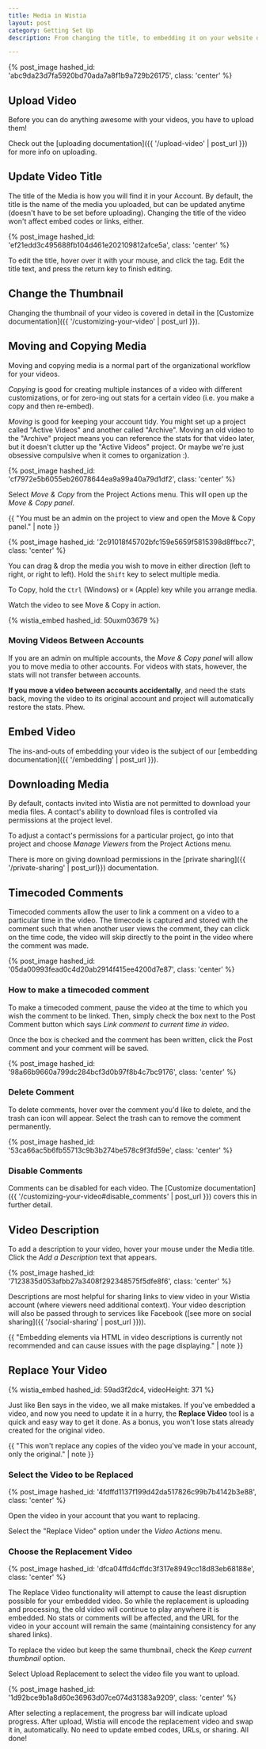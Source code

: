 ```yaml
---
title: Media in Wistia
layout: post
category: Getting Set Up
description: From changing the title, to embedding it on your website or blog, learn all the functionality for uploaded media here.

---
```


{% post_image hashed_id: 'abc9da23d7fa5920bd70ada7a8f1b9a729b26175', class: 'center' %}

## Upload Video

Before you can do anything awesome with your videos, you have to upload them! 

Check out the [uploading documentation]({{ '/upload-video' | post_url }}) for
more info on uploading.

## Update Video Title

The title of the Media is how you will find it in your Account.  By default,
the title is the name of the media you uploaded, but can be updated anytime 
(doesn't have to be set before uploading). Changing the title of the video won't
affect embed codes or links, either.

{% post_image hashed_id: 'ef21edd3c495688fb104d461e202109812afce5a', class: 'center' %}

To edit the title, hover over it with your mouse, and click the 
<span class="edit_tag"></span> tag. Edit the title text, and press the 
<span class="code">return</span> key to finish editing.

## Change the Thumbnail

Changing the thumbnail of your video is covered in detail in the [Customize documentation]({{ '/customizing-your-video' | post_url }}).

## Moving and Copying Media

Moving and copying media is a normal part of the organizational workflow for
your videos.

*Copying* is good for creating multiple instances of a video with different
customizations, or for zero-ing out stats for a certain video (i.e. you make a
copy and then re-embed).

*Moving* is good for keeping your account tidy. You might set up a project
called "Active Videos" and another called "Archive". Moving an old video to the
"Archive" project means you can reference the stats for that video later, but
it doesn't clutter up the "Active Videos" project. Or maybe we're just
obsessive compulsive when it comes to organization :).

{% post_image hashed_id: 'cf7972e5b6055eb26078644ea9a99a40a79d1df2', class: 'center' %}

Select *Move & Copy* from the <span class="action_menu">Project Actions</span>
menu. This will open up the *Move & Copy panel*.

{{ "You must be an admin on the project to view and open the Move & Copy panel." | note }}

{% post_image hashed_id: '2c91018f45702bfc159e5659f5815398d8ffbcc7', class: 'center' %}

You can drag & drop the media you wish to move in either direction (left to
right, or right to left). Hold the `Shift` key to select multiple media.

To Copy, hold the `Ctrl` (Windows) or `⌘` (Apple) key while you arrange media.

Watch the video to see Move & Copy in action.

{% wistia_embed hashed_id: 50uxm03679 %}

### Moving Videos Between Accounts

If you are an admin on multiple accounts, the *Move & Copy panel* will allow
you to move media to other accounts. For videos with stats, however, the stats
will not transfer between accounts.

**If you move a video between accounts accidentally**, and need the stats back,
moving the video to its original account and project will automatically
restore the stats. Phew.

## Embed Video

The ins-and-outs of embedding your video is the subject of our 
[embedding documentation]({{ '/embedding' | post_url }}).

## Downloading Media 

By default, contacts invited into Wistia are not permitted to download your
media files. A contact's ability to download files is controlled via 
permissions at the project level. 

To adjust a contact's permissions for a particular project, go into that 
project and choose *Manage Viewers* from the
<span class="action_menu">Project Actions</span> menu.

There is more on giving download permissions in the [private sharing]({{ '/private-sharing' | post_url}})
documentation.

## Timecoded Comments

Timecoded comments allow the user to link a comment on a video to a particular 
time in the video.  The timecode is captured and stored with the comment such 
that when another user views the comment, they can click on the time code, the 
video will skip directly to the point in the video where the comment was made.

{% post_image hashed_id: '05da00993fead0c4d20ab2914f415ee4200d7e87', class: 'center' %}

### How to make a timecoded comment

To make a timecoded comment, pause the video at the time to which you wish the 
comment to be linked.  Then, simply check the box next to the Post Comment button 
which says *Link comment to current time in video*.

Once the box is checked and the comment has been written, click the 
<span class="faux_button">Post comment</span> and your comment will be saved.

{% post_image hashed_id: '98a66b9660a799dc284bcf3d0b97f8b4c7bc9176', class: 'center' %}

### Delete Comment

To delete comments, hover over the comment you'd like to delete, and the trash
can icon will appear. Select the trash can to remove the comment permanently.

{% post_image hashed_id: '53ca66ac5b6fb55713c9b3b274be578c9f3fd59e', class: 'center' %}

### Disable Comments

Comments can be disabled for each video. The [Customize documentation]({{ '/customizing-your-video#disable_comments' | post_url }}) 
covers this in further detail.

## Video Description

To add a description to your video, hover your mouse under the Media title.
Click the *Add a Description* text that appears.

{% post_image hashed_id: '7123835d053afbb27a3408f292348575f5dfe8f6', class: 'center' %}

Descriptions are most helpful for sharing links to view video in your Wistia
account (where viewers need additional context). Your video description will
also be passed through to services like Facebook ([see more on social sharing]({{ '/social-sharing' | post_url }})).

{{ "Embedding elements via HTML in video descriptions is currently not recommended and can cause issues with the page displaying." | note }} 

## Replace Your Video

{% wistia_embed hashed_id: 59ad3f2dc4, videoHeight: 371 %}

Just like Ben says in the video, we all make mistakes.  If you've embedded a
video, and now you need to update it in a hurry, the **Replace Video** tool is
a quick and easy way to get it done.  As a bonus, you won't lose stats already
created for the original video.

{{ "This won't replace any copies of the video you've made in your account, only the original." | note }}

### Select the Video to be Replaced

{% post_image hashed_id: '4fdffd1137f199d42da517826c99b7b4142b3e88', class: 'center' %}

Open the video in your account that you want to replacing.

Select the "Replace Video" option under the *Video Actions* menu.


### Choose the Replacement Video 

{% post_image hashed_id: 'dfca04ffd4cffdc3f317e8949cc18d83eb68188e', class: 'center' %}

The Replace Video functionality will attempt to cause the least disruption
possible for your embedded video. So while the replacement is uploading and
processing, the old video will continue to play anywhere it is embedded. No
stats or comments will be affected, and the URL for the video in your account
will remain the same (maintaining consistency for any shared links).

To replace the video but keep the same thumbnail, check the *Keep current
thumbnail* option.

Select <span class='faux_button'>Upload Replacement</span> to select the video
file you want to upload.

{% post_image hashed_id: '1d92bce9b1a8d60e36963d07ce074d31383a9209', class: 'center' %}

After selecting a replacement, the progress bar will indicate upload progress. 
After upload, Wistia will encode the replacement video and swap it in,
automatically. No need to update embed codes, URLs, or sharing. All done!
